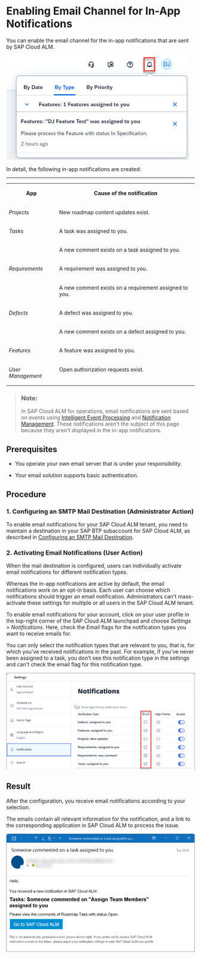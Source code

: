 <!-- loiofbd50d1ee4694e4eb1e94e387a28ec7f -->

# Enabling Email Channel for In-App Notifications

You can enable the email channel for the in-app notifications that are sent by SAP Cloud ALM.

![](images/Screenshot_Enabling_Email_Channel_for_SAP_Cloud_ALM_In-app_Notifications_1_d147bf0.png)

In detail, the following in-app notifications are created:

****


<table>
<tr>
<th valign="top">

App

</th>
<th valign="top">

Cause of the notification

</th>
</tr>
<tr>
<td valign="top">

*Projects* 

</td>
<td valign="top">

New roadmap content updates exist.

</td>
</tr>
<tr>
<td valign="top" rowspan="2">

*Tasks* 

</td>
<td valign="top">

A task was assigned to you.

</td>
</tr>
<tr>
<td valign="top">

A new comment exists on a task assigned to you.

</td>
</tr>
<tr>
<td valign="top" rowspan="2">

*Requirements* 

</td>
<td valign="top">

A requirement was assigned to you.

</td>
</tr>
<tr>
<td valign="top">

A new comment exists on a requirement assigned to you.

</td>
</tr>
<tr>
<td valign="top" rowspan="2">

*Defects* 

</td>
<td valign="top">

A defect was assigned to you.

</td>
</tr>
<tr>
<td valign="top">

A new comment exists on a defect assigned to you.

</td>
</tr>
<tr>
<td valign="top">

*Features* 

</td>
<td valign="top">

A feature was assigned to you.

</td>
</tr>
<tr>
<td valign="top">

*User Management* 

</td>
<td valign="top">

Open authorization requests exist.

</td>
</tr>
</table>

> ### Note:  
> In SAP Cloud ALM for operations, email notifications are sent based on events using [Intelligent Event Processing](https://help.sap.com/docs/cloud-alm/applicationhelp/intelligent-event-processing) and [Notification Management](https://help.sap.com/docs/cloud-alm/applicationhelp/notification-management). These notifications aren't the subject of this page because they aren't displayed in the in-app notifications.



<a name="loiofbd50d1ee4694e4eb1e94e387a28ec7f__section_ghz_fv4_fzb"/>

## Prerequisites

-   You operate your own email server that is under your responsibility.

-   Your email solution supports basic authentication.




<a name="loiofbd50d1ee4694e4eb1e94e387a28ec7f__section_fjv_nv4_fzb"/>

## Procedure



### 1. Configuring an SMTP Mail Destination \(Administrator Action\)

To enable email notifications for your SAP Cloud ALM tenant, you need to maintain a destination in your SAP BTP subaccount for SAP Cloud ALM, as described in [Configuring an SMTP Mail Destination](https://help.sap.com/docs/build-work-zone-standard-edition/sap-build-work-zone-standard-edition/configuring-smtp-mail-destination).



### 2. Activating Email Notifications \(User Action\)

When the mail destination is configured, users can individually activate email notifications for different notification types.

Whereas the in-app notifications are active by default, the email notifications work on an opt-in basis. Each user can choose which notifications should trigger an email notification. Administrators can't mass-activate these settings for multiple or all users in the SAP Cloud ALM tenant.

To enable email notifications for your account, click on your user profile in the top-right corner of the SAP Cloud ALM launchpad and choose *Settings* \> *Notifications*. Here, check the *Email* flags for the notification types you want to receive emails for.

You can only select the notification types that are relevant to you, that is, for which you've received notifications in the past. For example, if you've never been assigned to a task, you don’t see this notification type in the settings and can't check the email flag for this notification type.

![](images/Screenshot_Enabling_Email_Channel_for_SAP_Cloud_ALM_In-app_Notifications_2_2feae19.png)



<a name="loiofbd50d1ee4694e4eb1e94e387a28ec7f__section_tyw_d5b_kbc"/>

## Result

After the configuration, you receive email notifications according to your selection.

The emails contain all relevant information for the notification, and a link to the corresponding application in SAP Cloud ALM to process the issue.

![](images/Screenshot_Enabling_Email_Channel_for_SAP_Cloud_ALM_In-app_Notifications_3_fe2a9de.png)

